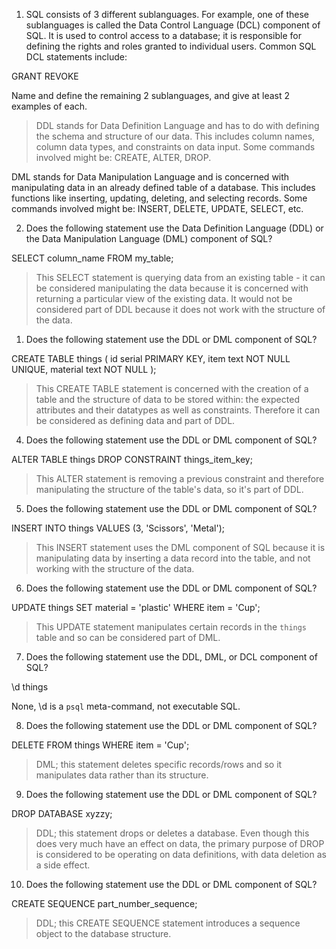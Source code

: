 1) SQL consists of 3 different sublanguages. For example, one of these sublanguages is called the Data Control Language (DCL) component of SQL. It is used to control access to a database; it is responsible for defining the rights and roles granted to individual users. Common SQL DCL statements include:

GRANT
REVOKE

Name and define the remaining 2 sublanguages, and give at least 2 examples of each.

> DDL stands for Data Definition Language and has to do with defining the schema and structure of our data. This includes column names, column data types, and constraints on data input. Some commands involved might be: CREATE, ALTER, DROP.

DML stands for Data Manipulation Language and is concerned with manipulating data in an already defined table of a database. This includes functions like inserting, updating, deleting, and selecting records. Some commands involved might be: INSERT, DELETE, UPDATE, SELECT, etc.

2) Does the following statement use the Data Definition Language (DDL) or the Data Manipulation Language (DML) component of SQL?

SELECT column_name FROM my_table;

> This SELECT statement is querying data from an existing table - it can be considered manipulating the data because it is concerned with returning a particular view of the existing data. It would not be considered part of DDL because it does not work with the structure of the data.

1) Does the following statement use the DDL or DML component of SQL?

CREATE TABLE things (
  id serial PRIMARY KEY,
  item text NOT NULL UNIQUE,
  material text NOT NULL
);

> This CREATE TABLE statement is concerned with the creation of a table and the structure of data to be stored within: the expected attributes and their datatypes as well as constraints. Therefore it can be considered as defining data and part of DDL.

4) Does the following statement use the DDL or DML component of SQL?

ALTER TABLE things
DROP CONSTRAINT things_item_key;

> This ALTER statement is removing a previous constraint and therefore manipulating the structure of the table's data, so it's part of DDL.

5) Does the following statement use the DDL or DML component of SQL?

INSERT INTO things VALUES (3, 'Scissors', 'Metal');

> This INSERT statement uses the DML component of SQL because it is manipulating data by inserting a data record into the table, and not working with the structure of the data.

6) Does the following statement use the DDL or DML component of SQL?

UPDATE things
SET material = 'plastic'
WHERE item = 'Cup';

> This UPDATE statement manipulates certain records in the `things` table and so can be considered part of DML.

7) Does the following statement use the DDL, DML, or DCL component of SQL?

\d things

None, \d is a `psql` meta-command, not executable SQL.

8) Does the following statement use the DDL or DML component of SQL?

DELETE FROM things WHERE item = 'Cup';

> DML; this statement deletes specific records/rows and so it manipulates data rather than its structure.

9) Does the following statement use the DDL or DML component of SQL?

DROP DATABASE xyzzy;

> DDL; this statement drops or deletes a database. Even though this does very much have an effect on data, the primary purpose of DROP is considered to be operating on data definitions, with data deletion as a side effect.

10) Does the following statement use the DDL or DML component of SQL?

CREATE SEQUENCE part_number_sequence;

> DDL; this CREATE SEQUENCE statement introduces a sequence object to the database structure.